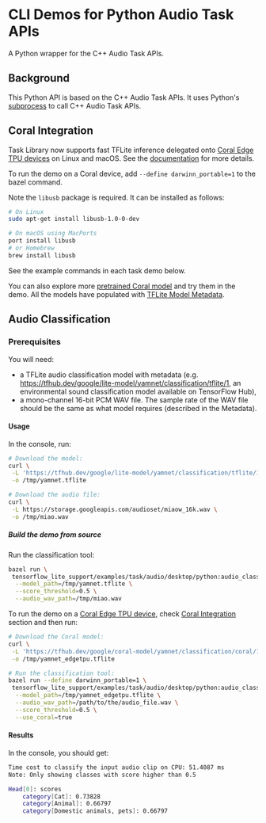 # CLI Demos for Python Audio Task APIs

A Python wrapper for the C++ Audio Task APIs.

## Background

This Python API is based on the C++ Audio Task APIs. It uses Python's
[subprocess](https://docs.python.org/3/library/subprocess.html) to call C++ Audio
Task APIs.

## Coral Integration

Task Library now supports fast TFLite inference delegated onto
[Coral Edge TPU devices](https://coral.ai/docs/edgetpu/inference/) on Linux and
macOS. See the
[documentation](https://www.tensorflow.org/lite/inference_with_metadata/task_library/overview#run_task_library_with_delegates)
for more details.

To run the demo on a Coral device, add `--define darwinn_portable=1` to the
bazel command.

Note the `libusb` package is required. It can be installed as follows:

```bash
# On Linux
sudo apt-get install libusb-1.0-0-dev

# On macOS using MacPorts
port install libusb
# or Homebrew
brew install libusb
```

See the example commands in each task demo below.

You can also explore more [pretrained Coral model](https://coral.ai/models) and
try them in the demo. All the models have populated with
[TFLite Model Metadata](https://www.tensorflow.org/lite/convert/metadata).

## Audio Classification

### Prerequisites
You will need:

-   a TFLite audio classification model with metadata (e.g.
    https://tfhub.dev/google/lite-model/yamnet/classification/tflite/1, an
    environmental sound classification model available on TensorFlow Hub),
-   a mono-channel 16-bit PCM WAV file. The sample rate of the WAV file should
    be the same as what model requires (described in the Metadata).

#### Usage

In the console, run:

```bash
# Download the model:
curl \
 -L 'https://tfhub.dev/google/lite-model/yamnet/classification/tflite/1?lite-format=tflite' \
 -o /tmp/yamnet.tflite

# Download the audio file:
curl \
 -L https://storage.googleapis.com/audioset/miaow_16k.wav \
 -o /tmp/miao.wav
```

##### Build the demo from source

Run the classification tool:

```bash
bazel run \
 tensorflow_lite_support/examples/task/audio/desktop/python:audio_classifier_demo -- \
  --model_path=/tmp/yamnet.tflite \
  --score_threshold=0.5 \
  --audio_wav_path=/tmp/miao.wav
```

To run the demo on a [Coral Edge TPU device](https://coral.ai/products/), check
[Coral Integration](#coral-integration) section and then run:

```bash
# Download the Coral model:
curl \
 -L 'https://tfhub.dev/google/coral-model/yamnet/classification/coral/1?coral-format=tflite' \
 -o /tmp/yamnet_edgetpu.tflite

# Run the classification tool:
bazel run --define darwinn_portable=1 \
 tensorflow_lite_support/examples/task/audio/desktop/python:audio_classifier_demo -- \
  --model_path=/tmp/yamnet_edgetpu.tflite \
  --audio_wav_path=/path/to/the/audio_file.wav \
  --score_threshold=0.5 \
  --use_coral=true
```

#### Results

In the console, you should get:

```bash
Time cost to classify the input audio clip on CPU: 51.4087 ms
Note: Only showing classes with score higher than 0.5

Head[0]: scores
	category[Cat]: 0.73828
	category[Animal]: 0.66797
	category[Domestic animals, pets]: 0.66797
```